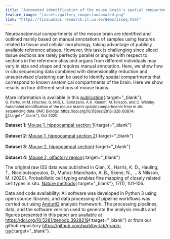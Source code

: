 ```yaml
---
title: "Automated identification of the mouse brain's spatial compartments from in situ sequencing data"
feature_image: "/assets/gallery_images/automated.png"
link: "https://tissuumaps.research.it.uu.se/demo/isseq.html"
---
```


Neuroanatomical compartments of the mouse brain are identified and outlined mainly based on manual annotations of samples using features related to tissue and cellular morphology, taking advantage of publicly available reference atlases. However, this task is challenging since sliced tissue sections are rarely perfectly parallel or angled with respect to sections in the reference atlas and organs from different individuals may vary in size and shape and requires manual annotation. Here, we show how in situ sequencing data combined with dimensionality reduction and unsupervised clustering can be used to identify spatial compartments that correspond to known anatomical compartments of the brain. Here we show results on four different sections of mouse brains.

More information is available in this [publication](https://doi.org/10.1186/s12915-020-00874-5){:target="_blank"}: \
<small>G. Partel, M.M. Hilscher, G. Milli, L. Solorzano, A.H. Klemm, M. Nilsson, and C. Wählby.  Automated identification of the mouse brain’s spatial compartments from in situ sequencing data.  BMC Biology, <https://doi.org/10.1186/s12915-020-00874-5>{:target="_blank"}, Oct 2020.</small>

**Dataset 1**: [Mouse 1, hippocampal section 1](https://tissuumaps.research.it.uu.se/demo/170315_161220_hippo_4_1.html){:target="_blank"} \
\
**Dataset 2**: [Mouse 1, hippocampal section 2](https://tissuumaps.research.it.uu.se/demo/161230_161220_hippo_3_1.html){:target="_blank"} \
\
**Dataset 3**: [Mouse 2, hippocampal section](https://tissuumaps.research.it.uu.se/demo/1442_hippo.html){:target="_blank"} \
\
**Dataset 4**: [Mouse 2, olfactory region](https://tissuumaps.research.it.uu.se/demo/1442_OB.html){:target="_blank"}

The original raw ISS data was published in Qian, X., Harris, K. D., Hauling, T., Nicoloutsopoulos, D., Muñoz-Manchado, A. B., Skene, N., ... & Nilsson, M. (2020). Probabilistic cell typing enables fine mapping of closely related cell types in situ. [Nature methods](https://doi.org/10.1038/s41592-019-0631-4){:target="_blank"}, 17(1), 101-106. 

Data and code availability: All software was developed in Python 3 using open source libraries, and data processing of pipeline workflows was carried out using [Anduril2](https://doi.org/10.1093/bioinformatics/btz133) analysis framework. The processing pipelines, data, and the software version used to generate the analysis results and figures presented in this paper are available at <https://doi.org/10.5281/zenodo.3928219>{:target="_blank"} or from our github repository <https://github.com/wahlby-lab/graph-iss>{:target="_blank"}. 